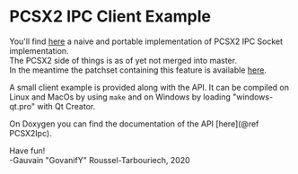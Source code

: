 PCSX2 IPC Client Example
======
You'll find [here](https://code.govanify.com/govanify/pcsx2_ipc/)
a naive and portable implementation of PCSX2 IPC Socket
implementation.    
The PCSX2 side of things is as of yet not merged into master.  
In the meantime the patchset containing this feature is available [here](https://code.govanify.com/govanify/pcsx2_ipc/raw/branch/master/pcsx2_ipc.patch).  

A small client example is provided along with the API. It can be compiled on
Linux and MacOs by using `make` and on Windows by loading "windows-qt.pro" with
Qt Creator.

On Doxygen you can find the documentation of the API [here](@ref PCSX2Ipc).  

Have fun!  
-Gauvain "GovanifY" Roussel-Tarbouriech, 2020
